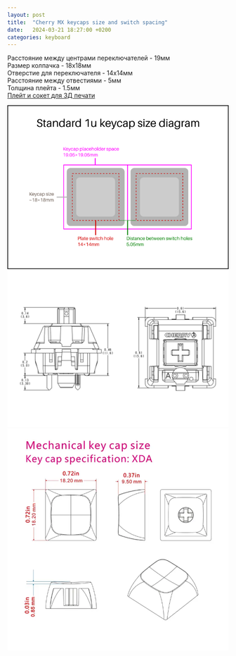 ```yaml
---
layout: post
title:  "Cherry MX keycaps size and switch spacing"
date:   2024-03-21 18:27:00 +0200
categories: keyboard
---
```

Расстояние между центрами переключателей - 19мм  
Размер колпачка - 18х18мм  
Отверстие для переключателя - 14х14мм  
Расстояние между отвестиями - 5мм  
Толщина плейта - 1.5мм  
[Плейт и сокет для 3Д печати](https://www.reddit.com/r/MechanicalKeyboards/comments/2ldfqd/3d_print_a_keyboard_plate/)

![size diagram](/img/keycap-size-diagram.png)
![mx switch size](/img/MXswitches3.svg)
![xda keycap size](/img/xda.webp)
